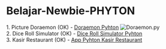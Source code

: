 # Belajar-Newbie-PHYTON
<p>
1. Picture Doraemon (OK) - <a href="https://github.com/adwisravi/Belajar-Newbie-PHYTON/commit/ebfd4c8c9a1d445c57ac377e1c90dcbbb1bb62ed">Doraemon Pyhton<a/>
<img src="https://codewithcurious.com/wp-content/uploads/2023/01/Handwritten-Notes-38.png" alt="Doraemon.py">
  </br>
2. Dice Roll Simulator (OK) - <a href="https://github.com/adwisravi/Belajar-Newbie-PHYTON/commit/ff81016b0a2fc5a94af458563a84df7df8efe702">Dice Roll Simulator Pyhton<a/>
  </br>
3. Kasir Restaurant (OK) - <a href="https://github.com/adwisravi/Belajar-Newbie-PHYTON/commit/4b1b9b1f902b4341c81e137fc06994f60547098d">App Pyhton Kasir Restaurant<a/>
  </br>
  
  

  </p>
